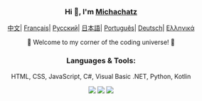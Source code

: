 <div align="center" style="background-size: cover; background-position: center; padding: 20px;">
    <h3>Hi 👋, I'm <a href="https://github.com/Michatec">Michachatz</a></h3>
    <p align="center">
    <p align="center">
        <a href="README_CN.md"><span>中文</span></a>|
        <a href="README_FR.md"><span>Français</span></a>|
        <a href="README_RU.md"><span>Русский</span></a>|
        <a href="README_JP.md"><span>日本語</span></a>|
        <a href="README_PTBR.md"><span>Português</span></a>|
        <a href="README_DE.md"><span>Deutsch</span></a>|
        <a href="README_GR.md"><span>Ελληνικά</span></a>
        <p>🌟 Welcome to my corner of the coding universe! 🌟</p>
        <h3>Languages & Tools:</h3>
        <p>HTML, CSS, JavaScript, C#, 
        Visual Basic .NET, Python, Kotlin</p>
        <img src="https://skillicons.dev/icons?i=html,css,js,cs,python,dotnet,kotlin,sqlite,firebase,md,netlify,git,github,unity,visualstudio,vscode,idea,androidstudio&perline=13">
        <img src="https://github-readme-mwendwa.vercel.app/api/top-langs/?username=michatec&layout=compact&count_private=true&theme=blue-green&title_color=00b3ff">
       <img src="https://capsule-render.vercel.app/api?type=waving&color=gradient&height=100&section=footer">
</div>
